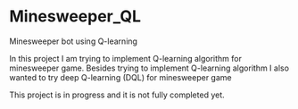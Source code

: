 # Minesweeper_QL
Minesweeper bot using Q-learning

In this project I am trying to implement Q-learning algorithm for minesweeper game.
Besides trying to implement Q-learning algorithm I also wanted to try deep Q-learning (DQL) for minesweeper game

This project is in progress and it is not fully completed yet. 

